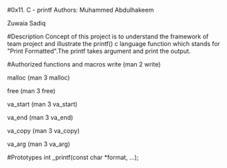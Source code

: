 #0x11. C - printf Authors: 
Muhammed Abdulhakeem

Zuwaia Sadiq

#Description 
Concept of this project is to understand the framework of team project and illustrate the printf() c language function which stands for "Print Formatted".The printf takes argument and print the output.

#Authorized functions and macros write (man 2 write)

malloc (man 3 malloc)

free (man 3 free)

va_start (man 3 va_start)

va_end (man 3 va_end)

va_copy (man 3 va_copy)

va_arg (man 3 va_arg)

#Prototypes
int _printf(const char *format, ...);
